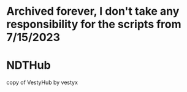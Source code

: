 # Archived forever, I don't take any responsibility for the scripts from 7/15/2023


# NDTHub
copy of VestyHub by vestyx
